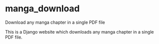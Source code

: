 # manga_download
Download any manga chapter in a single PDF file

This is a Django website which downloads any manga chapter in a single PDF file.
